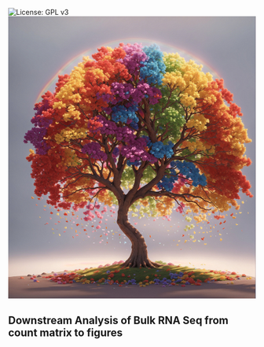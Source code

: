 ![License: GPL v3](https://img.shields.io/badge/License-GPLv3-blue.svg)
![Figure1](output/figures/example.jpg)
## Downstream Analysis of Bulk RNA Seq from count matrix to figures